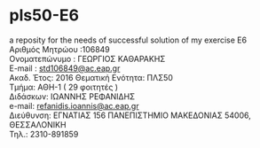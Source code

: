 # pls50-E6
a reposity for the needs of successful solution of my exercise E6  
Αριθμός Μητρώου :106849  
Ονοματεπώνυμο : ΓΕΩΡΓΙΟΣ ΚΑΘΑΡΑΚΗΣ  
E-mail : std106849@ac.eap.gr  
Ακαδ. Έτος: 2016 Θεματική Ενότητα: ΠΛΣ50  
Τμήμα: ΑΘΗ-1 ( 29 φοιτητές )  
Διδάσκων: ΙΩΑΝΝΗΣ ΡΕΦΑΝΙΔΗΣ  
e-mail: refanidis.ioannis@ac.eap.gr  
Διεύθυνση: ΕΓΝΑΤΙΑΣ 156 ΠΑΝΕΠΙΣΤΗΜΙΟ ΜΑΚΕΔΟΝΙΑΣ 54006, ΘΕΣΣΑΛΟΝΙΚΗ  
Τηλ.: 2310-891859
